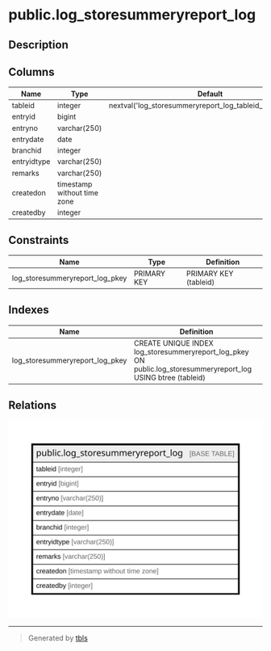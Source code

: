 # public.log_storesummeryreport_log

## Description

## Columns

| Name | Type | Default | Nullable | Children | Parents | Comment |
| ---- | ---- | ------- | -------- | -------- | ------- | ------- |
| tableid | integer | nextval('log_storesummeryreport_log_tableid_seq'::regclass) | false |  |  |  |
| entryid | bigint |  | true |  |  |  |
| entryno | varchar(250) |  | true |  |  |  |
| entrydate | date |  | true |  |  |  |
| branchid | integer |  | true |  |  |  |
| entryidtype | varchar(250) |  | true |  |  |  |
| remarks | varchar(250) |  | true |  |  |  |
| createdon | timestamp without time zone |  | true |  |  |  |
| createdby | integer |  | true |  |  |  |

## Constraints

| Name | Type | Definition |
| ---- | ---- | ---------- |
| log_storesummeryreport_log_pkey | PRIMARY KEY | PRIMARY KEY (tableid) |

## Indexes

| Name | Definition |
| ---- | ---------- |
| log_storesummeryreport_log_pkey | CREATE UNIQUE INDEX log_storesummeryreport_log_pkey ON public.log_storesummeryreport_log USING btree (tableid) |

## Relations

![er](public.log_storesummeryreport_log.svg)

---

> Generated by [tbls](https://github.com/k1LoW/tbls)
